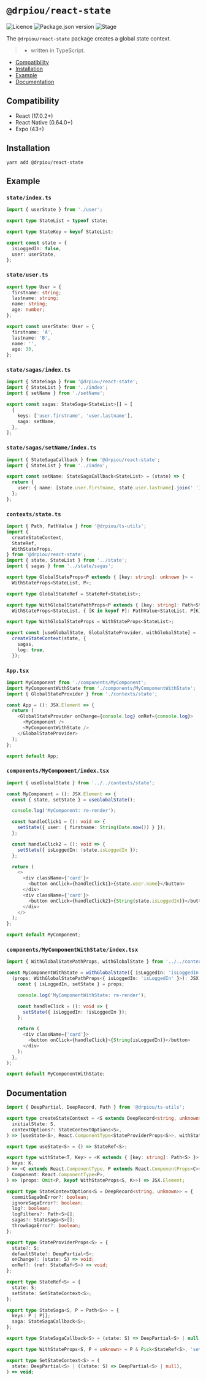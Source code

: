 # `@drpiou/react-state`

![Licence](https://img.shields.io/github/license/drpiou/react-state)
![Package.json version](https://img.shields.io/github/package-json/v/drpiou/react-state)
![Stage](https://img.shields.io/badge/stage-experimental-important)

The `@drpiou/react-state` package creates a global state context.

> - written in TypeScript.

<!--ts-->

- [Compatibility](#compatibility)
- [Installation](#installation)
- [Example](#example)
- [Documentation](#documentation)

<!--te-->

## Compatibility

- React (17.0.2+)
- React Native (0.64.0+)
- Expo (43+)

## Installation

```shell
yarn add @drpiou/react-state
```

## Example

### `state/index.ts`

```typescript
import { userState } from './user';

export type StateList = typeof state;

export type StateKey = keyof StateList;

export const state = {
  isLoggedIn: false,
  user: userState,
};
```

### `state/user.ts`

```typescript
export type User = {
  firstname: string;
  lastname: string;
  name: string;
  age: number;
};

export const userState: User = {
  firstname: 'A',
  lastname: 'B',
  name: '',
  age: 30,
};
```

### `state/sagas/index.ts`

```typescript
import { StateSaga } from '@drpiou/react-state';
import { StateList } from '../index';
import { setName } from './setName';

export const sagas: StateSaga<StateList>[] = [
  {
    keys: ['user.firstname', 'user.lastname'],
    saga: setName,
  },
];
```

### `state/sagas/setName/index.ts`

```typescript
import { StateSagaCallback } from '@drpiou/react-state';
import { StateList } from '../index';

export const setName: StateSagaCallback<StateList> = (state) => {
  return {
    user: { name: [state.user.firstname, state.user.lastname].join(' ') },
  };
};
```

### `contexts/state.ts`

```typescript
import { Path, PathValue } from '@drpiou/ts-utils';
import {
  createStateContext,
  StateRef,
  WithStateProps,
} from '@drpiou/react-state';
import { state, StateList } from '../state';
import { sagas } from '../state/sagas';

export type GlobalStateProps<P extends { [key: string]: unknown }> =
  WithStateProps<StateList, P>;

export type GlobalStateRef = StateRef<StateList>;

export type WithGlobalStatePathProps<P extends { [key: string]: Path<StateList> }> =
  WithStateProps<StateList, { [K in keyof P]: PathValue<StateList, P[K]> }>;

export type WithGlobalStateProps = WithStateProps<StateList>;

export const [useGlobalState, GlobalStateProvider, withGlobalState] =
  createStateContext(state, {
    sagas,
    log: true,
  });
```

### `App.tsx`

```typescript jsx
import MyComponent from './components/MyComponent';
import MyComponentWithState from './components/MyComponentWithState';
import { GlobalStateProvider } from './contexts/state';

const App = (): JSX.Element => {
  return (
    <GlobalStateProvider onChange={console.log} onRef={console.log}>
      <MyComponent />
      <MyComponentWithState />
    </GlobalStateProvider>
  );
};

export default App;
```

### `components/MyComponent/index.tsx`

```typescript jsx
import { useGlobalState } from '../../contexts/state';

const MyComponent = (): JSX.Element => {
  const { state, setState } = useGlobalState();

  console.log('MyComponent: re-render');

  const handleClick1 = (): void => {
    setState({ user: { firstname: String(Date.now()) } });
  };

  const handleClick2 = (): void => {
    setState({ isLoggedIn: !state.isLoggedIn });
  };

  return (
    <>
      <div className={'card'}>
        <button onClick={handleClick1}>{state.user.name}</button>
      </div>
      <div className={'card'}>
        <button onClick={handleClick2}>{String(state.isLoggedIn)}</button>
      </div>
    </>
  );
};

export default MyComponent;
```

### `components/MyComponentWithState/index.tsx`

```typescript jsx
import { WithGlobalStatePathProps, withGlobalState } from '../../contexts/theme';

const MyComponentWithState = withGlobalState({ isLoggedIn: 'isLoggedIn' })(
  (props: WithGlobalStatePathProps<{ isLoggedIn: 'isLoggedIn' }>): JSX.Element => {
    const { isLoggedIn, setState } = props;

    console.log('MyComponentWithState: re-render');

    const handleClick = (): void => {
      setState({ isLoggedIn: !isLoggedIn });
    };

    return (
      <div className={'card'}>
        <button onClick={handleClick}>{String(isLoggedIn)}</button>
      </div>
    );
  },
);

export default MyComponentWithState;
```

## Documentation

```typescript
import { DeepPartial, DeepRecord, Path } from '@drpiou/ts-utils';

export type createStateContext = <S extends DeepRecord<string, unknown>>(
  initialState: S,
  contextOptions?: StateContextOptions<S>,
) => [useState<S>, React.ComponentType<StateProviderProps<S>>, withState<S>];

export type useState<S> = () => StateRef<S>;

export type withState<T, Key> = <K extends { [key: string]: Path<S> }>(
  keys: K,
) => <C extends React.ComponentType, P extends React.ComponentProps<C>>(
  Component: React.ComponentType<P>,
) => (props: Omit<P, keyof WithStateProps<S, K>>) => JSX.Element;

export type StateContextOptions<S = DeepRecord<string, unknown>> = {
  commitSagaOnError?: boolean;
  ignoreSagaError?: boolean;
  log?: boolean;
  logFilters?: Path<S>[];
  sagas?: StateSaga<S>[];
  throwSagaError?: boolean;
};

export type StateProviderProps<S> = {
  state?: S;
  defaultState?: DeepPartial<S>;
  onChange?: (state: S) => void;
  onRef?: (ref: StateRef<S>) => void;
};

export type StateRef<S> = {
  state: S;
  setState: SetStateContext<S>;
};

export type StateSaga<S, P = Path<S>> = {
  keys: P | P[];
  saga: StateSagaCallback<S>;
};

export type StateSagaCallback<S> = (state: S) => DeepPartial<S> | null;

export type WithStateProps<S, P = unknown> = P & Pick<StateRef<S>, 'setState'>;

export type SetStateContext<S> = (
  state: DeepPartial<S> | ((state: S) => DeepPartial<S> | null),
) => void;
```
